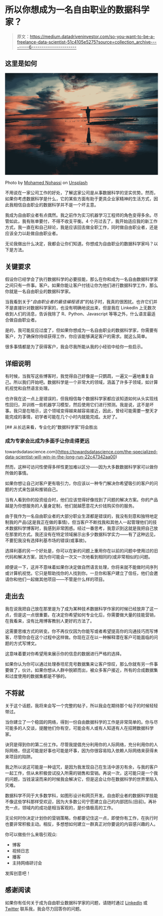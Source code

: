 # 所以你想成为一名自由职业的数据科学家？

> 原文：<https://medium.datadriveninvestor.com/so-you-want-to-be-a-freelance-data-scientist-51c4105e5275?source=collection_archive---------6----------------------->

## 这里是如何

![](img/ba0431c5bc8fd335da2ad70fe5b6bd48.png)

Photo by [Mohamed Nohassi](https://unsplash.com/@coopery?utm_source=medium&utm_medium=referral) on [Unsplash](https://unsplash.com?utm_source=medium&utm_medium=referral)

不用说在一家公司工作的好处，了解这家公司是从事数据科学的坚实优势。然而，如果你考虑数据科学是什么，它的某些方面有助于更具企业家精神的生活方式，因此我相信自由职业的数据科学并不是一个坏主意。

我成为自由职业者有点偶然。我之前作为实习机器学习工程师的角色变得多余。尽管如此，我有账单要付，不得不收支平衡。4 个月过去了，我开始适应我的新工作方式，我一直在和自己辩论，我是应该回去做全职工作，同时做自由职业者，还是应该全力以赴做自由职业者。

无论我做出什么决定，我都会让你们知道。你想成为自由职业的数据科学家吗？以下是方法。

## 关键要求

假设你已经学会了执行数据科学的必要技能，那么在你和成为一名自由数据科学家之间只有一件事。客户。如果你能让客户付钱让你为他们进行数据科学工作，那么你就是一名自由职业的数据科学家。

当我看到关于“*自由职业者的最佳编程语言*”的帖子时，我真的很困扰。也许它们并不是直接针对数据科学家的，也没有明确地说出来，但是我在 LinkedIn 上无数次收到人们的消息，告诉我除了 R、Python、Javascript 等等之外，什么语言最适合做自由职业者。

是的，我可能反应过度了，但如果你想成为一名自由职业的数据科学家，你需要有客户，为了确保你持续获得工作，你应该能够满足客户的需求。就这么简单。

很多事情都是为了获得客户，我会尽我所能从我的小经验中给你一些启示。

## 详细说明

有时候，当我写这些博客时，我觉得自己好像是一只鹦鹉，一遍又一遍地重复自己。所以我们开始吧。数据科学是一个非常大的领域，涵盖了许多子领域，如计算机视觉和自然语言处理。

也许我在这一点上是错误的，但我相信每个数据科学家都应该知道如何从头实现线性回归，并训练一些机器学习模型，然后使用它们进行预测。我是说，这不是坏事。我只是在暗示，这个领域变得越来越容易接近，因此，曾经可能需要一整天才能完成的事情，初学者可能在几个小时内就能完成。太好了。

[](https://towardsdatascience.com/the-specialized-data-scientist-will-win-in-the-long-run-22c47342aa00) [## 从长远来看，专业化的“数据科学家”将会胜出

### 成为专家会比成为多面手让你走得更远

towardsdatascience.com](https://towardsdatascience.com/the-specialized-data-scientist-will-win-in-the-long-run-22c47342aa00) 

然而，这种可访问性使得多样性更加难以区分——因为大多数数据科学家可以做你所做的事情。

如果你想让自己对客户更有吸引力，你应该以一种专门解决你希望吸引的客户的问题的方式来包装和推销自己。

当有人看到你的投资组合时，他们应该觉得好像找到了问题的解决方案。你的产品越是为你想服务的人量身定制，他们就越愿意花大价钱购买你的服务。

由于我作为一名自由职业者的大部分职业生涯都是错误的，我没有刻意和独特地定制我的产品(这是我正在做的事情)，但当客户不断找我和其他人一起管理他们的技术数据科学博客时，我感到非常困惑。经过一番思考，我意识到这就是我把自己放在那里的方式。我还没有在特定领域展示出多少数据科学实力——有了这种远见，不要犯我没有选择利基市场的错误(或事故)。

选择利基的另一个好处是，你可以在新的问题上重用你在以前的问题中使用过的旧代码和解决方案，因为你可能会一次又一次地看到相同的(或非常相似的)问题。

顺便说一下，这并不意味着如果你决定做自然语言处理，你将来就不能做时间序列或计算机视觉。它只是帮助找你的人找到你。一旦你和客户建立了信任，他们会邀请你和他们一起做其他项目——不管是什么样的项目。

## 走出去

我在说我把自己放在那里是为了成为某种技术数据科学作家的时候已经放弃了这一点，但是这一点很重要。在决定你希望如何专业化后，你需要做大量的技能营销，在我看来，没有比用博客教别人更好的方法了。

这需要思维方式的转变。你不再仅仅因为你能写或者希望提高你的沟通技巧而写博客，尽管你会在这个过程中这样做。你现在正在以一种解释潜在客户可能面临的问题的方式写博文。

这意味着要对你希望用来展示你的信息的数据进行严格的选择。

如果你认为你可以通过处理泰坦尼克号数据集来让客户惊叹，那么你就有另一件事要做了，伙计。如果你想从人群中脱颖而出，被众多客户接近，所有的合成数据集和过度使用的数据集都是不够的。

## 不将就

关于这个话题，我将来会写一个完整的帖子，所以我会在期待那个帖子的时候轻轻带过。

当你建立了一个稳固的网络，得到一份自由数据科学的工作是非常简单的。你与尽可能多的人交谈，提醒他们你有空，可能会有人或有人知道有人在招聘数据科学家。

诀窍是得到你的第二份工作。尽管我提倡充分利用你的人际网络，充分利用你的人际网络，但这可能是好事也可能是坏事，因为你很容易陷入依赖人际网络来获得未来项目的陷阱。

我之所以说这可能是一种诅咒，是因为我发现自己在生活中游刃有余，与我的客户一起工作，但从未积极尝试投入所需的销售和营销。再说一次，这可能只是一个我的问题，当钱滚滚而来的时候我会解决它，但是这会让你在数据科学的世界里陷入灾难。

数据科学不同于大多数学科，如图形设计和网页开发。自由职业者的数据科学技能不像这些学科那样受欢迎，因为大多数公司宁愿建立自己的内部团队(目前)。再补充一点，领域内的成功是相当客观的，是价值极高的工作。

无论何时你决定计划你的营销策略，你都要记住这一点，即使你有工作，在执行时也要非常积极主动。相反，多想想如何建立一群真正对你要说的内容感兴趣的人。

你可以做些什么来吸引观众:

*   博客
*   视频日志
*   播客
*   主持网络研讨会

发挥创意吧！

## 感谢阅读

如果你有任何关于成为自由职业数据科学家的问题，请随时通过 [LinkedIn](https://www.linkedin.com/in/kurtispykes/) 或 [Twitter](https://twitter.com/KurtisPykes) 联系我，我会尽力回答你的问题。